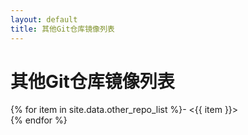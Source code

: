 ```yaml
---
layout: default
title: 其他Git仓库镜像列表
---
```


# 其他Git仓库镜像列表
{% for item in site.data.other_repo_list %}- <{{ item }}>    
{% endfor %}